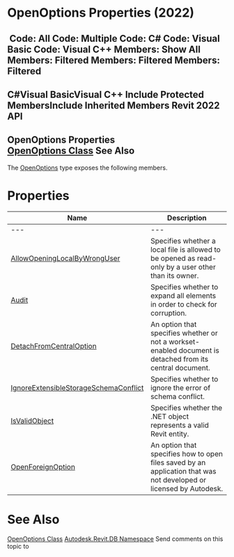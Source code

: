 # OpenOptions Properties (2022)

﻿
 Code: All Code: Multiple Code: C# Code: Visual Basic Code: Visual C++  Members: Show All Members: Filtered Members: Filtered Members: Filtered   
---  
C#Visual BasicVisual C++
Include Protected MembersInclude Inherited Members
Revit 2022 API  
---  
OpenOptions Properties  
[OpenOptions Class](c0004971-3810-eeb8-72bd-e116886ec3c8.md "OpenOptions Class") See Also  
---  
The [OpenOptions](c0004971-3810-eeb8-72bd-e116886ec3c8.md "OpenOptions Class") type exposes the following members.
# Properties
| Name | Description |
| --- | --- |
| --- | --- | --- |
| [AllowOpeningLocalByWrongUser](039bb499-2d04-9438-ac4c-e394dd9a0161.md "AllowOpeningLocalByWrongUser Property") | Specifies whether a local file is allowed to be opened as read-only by a user other than its owner. |
| [Audit](61fd9502-777d-a946-aead-24974c8ac3f2.md "Audit Property") | Specifies whether to expand all elements in order to check for corruption. |
| [DetachFromCentralOption](5db03f57-b7fa-a1fa-e8b2-289c80678e75.md "DetachFromCentralOption Property") | An option that specifies whether or not a workset-enabled document is detached from its central document. |
| [IgnoreExtensibleStorageSchemaConflict](b6ae0ea0-b55d-ffa8-44a5-b5a5b320d74a.md "IgnoreExtensibleStorageSchemaConflict Property") | Specifies whether to ignore the error of schema conflict. |
| [IsValidObject](c6876c22-4ac6-c92e-a6c1-3627a7fa6d16.md "IsValidObject Property") | Specifies whether the .NET object represents a valid Revit entity. |
| [OpenForeignOption](dbc3eceb-cd55-3263-47fc-4812cdf06280.md "OpenForeignOption Property") | An option that specifies how to open files saved by an application that was not developed or licensed by Autodesk. |

# See Also
[OpenOptions Class](c0004971-3810-eeb8-72bd-e116886ec3c8.md "OpenOptions Class")
[Autodesk.Revit.DB Namespace](87546ba7-461b-c646-cbb1-2cb8f5bff8b2.md "Autodesk.Revit.DB Namespace")
Send comments on this topic to 